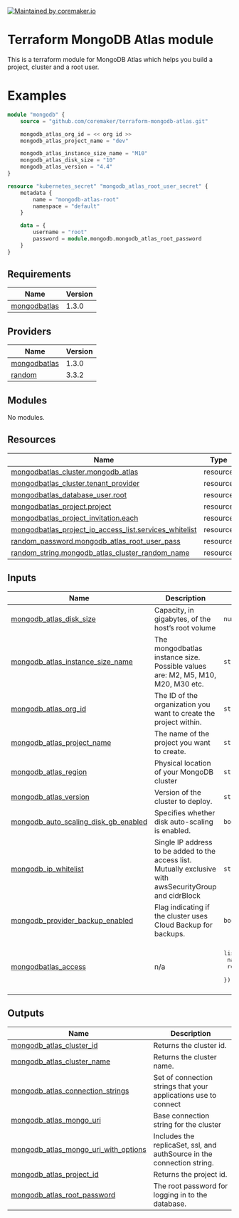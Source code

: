 [![Maintained by coremaker.io](https://img.shields.io/badge/maintained%20by-coremaker.io-green)](https://coremaker.io/)

# Terraform MongoDB Atlas module

This is a terraform module for MongoDB Atlas which helps you build a project, cluster and a root user.

# Examples

```terraform
module "mongodb" {
    source = "github.com/coremaker/terraform-mongodb-atlas.git"

    mongodb_atlas_org_id = << org id >>
    mongodb_atlas_project_name = "dev"

    mongodb_atlas_instance_size_name = "M10"
    mongodb_atlas_disk_size = "10"
    mongodb_atlas_version = "4.4"
}

resource "kubernetes_secret" "mongodb_atlas_root_user_secret" {
    metadata {
        name = "mongodb-atlas-root"
        namespace = "default"
    }

    data = {
        username = "root"
        password = module.mongodb.mongodb_atlas_root_password
    }
}
```
<!-- BEGINNING OF PRE-COMMIT-TERRAFORM DOCS HOOK -->
## Requirements

| Name | Version |
|------|---------|
| <a name="requirement_mongodbatlas"></a> [mongodbatlas](#requirement\_mongodbatlas) | 1.3.0 |

## Providers

| Name | Version |
|------|---------|
| <a name="provider_mongodbatlas"></a> [mongodbatlas](#provider\_mongodbatlas) | 1.3.0 |
| <a name="provider_random"></a> [random](#provider\_random) | 3.3.2 |

## Modules

No modules.

## Resources

| Name | Type |
|------|------|
| [mongodbatlas_cluster.mongodb_atlas](https://registry.terraform.io/providers/mongodb/mongodbatlas/1.3.0/docs/resources/cluster) | resource |
| [mongodbatlas_cluster.tenant_provider](https://registry.terraform.io/providers/mongodb/mongodbatlas/1.3.0/docs/resources/cluster) | resource |
| [mongodbatlas_database_user.root](https://registry.terraform.io/providers/mongodb/mongodbatlas/1.3.0/docs/resources/database_user) | resource |
| [mongodbatlas_project.project](https://registry.terraform.io/providers/mongodb/mongodbatlas/1.3.0/docs/resources/project) | resource |
| [mongodbatlas_project_invitation.each](https://registry.terraform.io/providers/mongodb/mongodbatlas/1.3.0/docs/resources/project_invitation) | resource |
| [mongodbatlas_project_ip_access_list.services_whitelist](https://registry.terraform.io/providers/mongodb/mongodbatlas/1.3.0/docs/resources/project_ip_access_list) | resource |
| [random_password.mongodb_atlas_root_user_pass](https://registry.terraform.io/providers/hashicorp/random/latest/docs/resources/password) | resource |
| [random_string.mongodb_atlas_cluster_random_name](https://registry.terraform.io/providers/hashicorp/random/latest/docs/resources/string) | resource |

## Inputs

| Name | Description | Type | Default | Required |
|------|-------------|------|---------|:--------:|
| <a name="input_mongodb_atlas_disk_size"></a> [mongodb\_atlas\_disk\_size](#input\_mongodb\_atlas\_disk\_size) | Capacity, in gigabytes, of the host’s root volume | `number` | `2` | no |
| <a name="input_mongodb_atlas_instance_size_name"></a> [mongodb\_atlas\_instance\_size\_name](#input\_mongodb\_atlas\_instance\_size\_name) | The mongodbatlas instance size. Possible values are: M2, M5, M10, M20, M30 etc. | `string` | `"M2"` | no |
| <a name="input_mongodb_atlas_org_id"></a> [mongodb\_atlas\_org\_id](#input\_mongodb\_atlas\_org\_id) | The ID of the organization you want to create the project within. | `string` | n/a | yes |
| <a name="input_mongodb_atlas_project_name"></a> [mongodb\_atlas\_project\_name](#input\_mongodb\_atlas\_project\_name) | The name of the project you want to create. | `string` | n/a | yes |
| <a name="input_mongodb_atlas_region"></a> [mongodb\_atlas\_region](#input\_mongodb\_atlas\_region) | Physical location of your MongoDB cluster | `string` | `"WESTERN_EUROPE"` | no |
| <a name="input_mongodb_atlas_version"></a> [mongodb\_atlas\_version](#input\_mongodb\_atlas\_version) | Version of the cluster to deploy. | `string` | `"4.4"` | no |
| <a name="input_mongodb_auto_scaling_disk_gb_enabled"></a> [mongodb\_auto\_scaling\_disk\_gb\_enabled](#input\_mongodb\_auto\_scaling\_disk\_gb\_enabled) | Specifies whether disk auto-scaling is enabled. | `bool` | `false` | no |
| <a name="input_mongodb_ip_whitelist"></a> [mongodb\_ip\_whitelist](#input\_mongodb\_ip\_whitelist) | Single IP address to be added to the access list. Mutually exclusive with awsSecurityGroup and cidrBlock | `string` | `"0.0.0.0/0"` | no |
| <a name="input_mongodb_provider_backup_enabled"></a> [mongodb\_provider\_backup\_enabled](#input\_mongodb\_provider\_backup\_enabled) | Flag indicating if the cluster uses Cloud Backup for backups. | `bool` | `true` | no |
| <a name="input_mongodbatlas_access"></a> [mongodbatlas\_access](#input\_mongodbatlas\_access) | n/a | <pre>list(object({<br>    name  = string<br>    roles = set(string)<br>  }))</pre> | <pre>[<br>  {<br>    "name": "",<br>    "roles": []<br>  }<br>]</pre> | no |

## Outputs

| Name | Description |
|------|-------------|
| <a name="output_mongodb_atlas_cluster_id"></a> [mongodb\_atlas\_cluster\_id](#output\_mongodb\_atlas\_cluster\_id) | Returns the cluster id. |
| <a name="output_mongodb_atlas_cluster_name"></a> [mongodb\_atlas\_cluster\_name](#output\_mongodb\_atlas\_cluster\_name) | Returns the cluster name. |
| <a name="output_mongodb_atlas_connection_strings"></a> [mongodb\_atlas\_connection\_strings](#output\_mongodb\_atlas\_connection\_strings) | Set of connection strings that your applications use to connect |
| <a name="output_mongodb_atlas_mongo_uri"></a> [mongodb\_atlas\_mongo\_uri](#output\_mongodb\_atlas\_mongo\_uri) | Base connection string for the cluster |
| <a name="output_mongodb_atlas_mongo_uri_with_options"></a> [mongodb\_atlas\_mongo\_uri\_with\_options](#output\_mongodb\_atlas\_mongo\_uri\_with\_options) | Includes the replicaSet, ssl, and authSource in the connection string. |
| <a name="output_mongodb_atlas_project_id"></a> [mongodb\_atlas\_project\_id](#output\_mongodb\_atlas\_project\_id) | Returns the project id. |
| <a name="output_mongodb_atlas_root_password"></a> [mongodb\_atlas\_root\_password](#output\_mongodb\_atlas\_root\_password) | The root password for logging in to the database. |
<!-- END OF PRE-COMMIT-TERRAFORM DOCS HOOK -->
